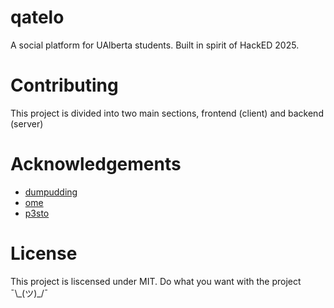 # qatelo
A social platform for UAlberta students. Built in spirit of HackED 2025.

# Contributing
This project is divided into two main sections, frontend (client) and backend (server) 


# Acknowledgements
- [dumpudding](https://github.com/dumpudding)
- [ome](https://github.com/ome-d)
- [p3sto](https://github.com/p3sto)

# License
This project is liscensed under MIT. Do what you want with the project  ¯\\\_(ツ)_/¯